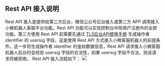 ## Rest API 接入说明

Rest API 接入是提供给第三方后台，微信公众号后台接入或第三方 APP 调用接入小微机器人客服平台功能。Rest API 功能可以实现控制台中除用户注册外的全部功能。第三方使用 Rest API 前需要先通过 [TLS后台API使用手册](http://tce.fsphere.cn/document/product/269/1510) 生成操作者 identifier 的 usersig 字段，这是使用 Rest API 方式接入小微客服机器人的前提条件。这一步将生成操作者 identifier 的鉴权数据信息，Rest API 请求接入小微客服机器人后台时会校验 usersig 字段的合法性，如果 usersig 字段不合法，则该请求将被拒绝。
Rest API 接入流程如下：
![](http://imgcache.tce.fsphere.cn/image/mc.qcloudimg.com/static/img/6ee9c38421513642266ed50c2de89a1e/image.png)






